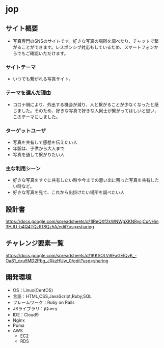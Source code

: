 # jop

## サイト概要
- 写真専門のSNSのサイトです。好きな写真の場所を調べたり、チャットで繋がることができます。レスポンシブ対応もしているため、スマートフォンからでもご確認いただけます。

### サイトテーマ
- いつでも繋がれる写真サイト。

### テーマを選んだ理由
- コロナ禍により、外出する機会が減り、人と繋がることが少なくなったと感じました。そのため、好きな写真で好きな人同士が繋がってほしいと思い、このテーマにしました。

### ターゲットユーザ
- 写真を共有して感想を伝えたい人
- 年齢は、子供から大人まで
- 写真を通して繋がりたい人

### 主な利用シーン
- 好きな写真をすぐに共有したい時や今までの思い出に残った写真を共有したい時など。
- 好きな写真を見て、これから出掛けたい場所を調べたい人

## 設計書
https://docs.google.com/spreadsheets/d/1IReQXf2kWNWgXKNRycjCuNHm3HJU-b4Q4TQzKf8Qz5A/edit?usp=sharing

## チャレンジ要素一覧
https://docs.google.com/spreadsheets/d/1KKSOLVi9FaGElQvK_-Oa81_cxu5MD2Pbg_JXkzHUw_0/edit?usp=sharing

## 開発環境
- OS：Linux(CentOS)
- 言語：HTML,CSS,JavaScript,Ruby,SQL
- フレームワーク：Ruby on Rails
- JSライブラリ：jQuery
- IDE：Cloud9
- Nginx
- Puma
- AWS
  - EC2
  - RDS
